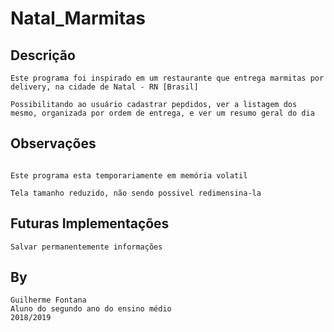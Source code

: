 # Natal_Marmitas


Descrição
-------

```
Este programa foi inspirado em um restaurante que entrega marmitas por delivery, na cidade de Natal - RN [Brasil]

Possibilitando ao usuário cadastrar pepdidos, ver a listagem dos mesmo, organizada por ordem de entrega, e ver um resumo geral do dia

```

Observações
-------

```

Este programa esta temporariamente em memória volatil

Tela tamanho reduzido, não sendo possivel redimensina-la
```


Futuras Implementações
-------

```
Salvar permanentemente informações
```

By
-----
```
Guilherme Fontana
Aluno do segundo ano do ensino médio
2018/2019
```

